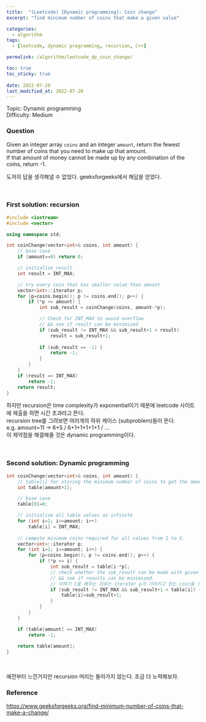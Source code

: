 ```yaml
---
title:  "(Leetcode) [Dynamic programming]: Coin change"
excerpt: "find minimum number of coins that make a given value"

categories:
  - algorithm
tags:
  - [leetcode, dynamic programming, recursion, C++]

permalink: /algorithm/leetcode_dp_coin_change/

toc: true
toc_sticky: true
 
date: 2022-07-20
last_modified_at: 2022-07-20
---
```


Topic: Dynamic programming  
Difficulty: Medium

### Question

Given an integer array `coins` and an integer `amount`, return the fewest number of coins that you need to make up that amount.  
If that amount of money cannot be made up by any combination of the coins, return -1.

도저히 답을 생각해낼 수 없었다. geeksforgeeks에서 해답을 얻었다.

<br>

### First solution: recursion
```cpp
#include <iostream>
#include <vector>

using namespace std;

int coinChange(vector<int>& coins, int amount) {
    // base case
    if (amount==0) return 0;

    // initialize result
    int result = INT_MAX;

    // try every coin that has smaller value than amount
    vector<int>::iterator p;
    for (p=coins.begin(); p != coins.end(); p++) {
        if (*p <= amount) {
            int sub_result = coinChange(coins, amount-*p);

            // Check for INT_MAX to avoid overflow
            // && see if result can be minimized
            if (sub_result != INT_MAX && sub_result+1 < result)
                result = sub_result+1;
            
            if (sub_result == -1) {
                return -1;
            }
        }
    }
    if (result == INT_MAX) 
        return -1;
    return result;
}
```

하지만 recursion은 time complexity가 exponential이기 때문에 leetcode 사이트에 제출을 하면 시간 초과라고 뜬다.  
recursion tree를 그려보면 여러개의 하위 케이스 (subproblem)들이 뜬다.  
e.g. amount=11 -> 6+5 / 6+1+1+1+1+1 / ...  
이 제약점을 해결해줄 것은 dynamic programming이다.

<br>

### Second solution: Dynamic programming

```cpp
int coinChange(vector<int>& coins, int amount) {
    // table[i] for storing the minimum number of coins to get the amount i
    int table[amount+1];

    // base case
    table[0]=0;

    // initialize all table values as infinite
    for (int i=1; i<=amount; i++)
        table[i] = INT_MAX;
    
    // compute minimum coins required for all values from 1 to V.
    vector<int>::iterator p;
    for (int i=1; i<=amount; i++) {
        for (p=coins.begin(); p != coins.end(); p++) {
            if (*p <= i) {
                int sub_result = table[i-*p];
                // check whether the sub_result can be made with given coins
                // && see if results can be minimized.
                // 더하기 1을 해주는 이유는 iterator p가 가리키고 있는 coin을 갯수에 더해주기 위해서
                if (sub_result != INT_MAX && sub_result+1 < table[i]) {
                    table[i]=sub_result+1;
                }
            }
        }
    }

    if (table[amount] == INT_MAX)
        return -1;
    
    return table[amount];
}
```

<br>

예전부터 느낀거지만 recursion 머리는 돌아가지 않는다. 조금 더 노력해보자.


### Reference
<https://www.geeksforgeeks.org/find-minimum-number-of-coins-that-make-a-change/>